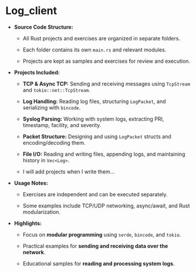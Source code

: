 # Log_client

- **Source Code Structure:**
    
    - All Rust projects and exercises are organized in separate folders.
        
    - Each folder contains its own `main.rs` and relevant modules.
        
    - Projects are kept as samples and exercises for review and execution.
        
- **Projects Included:**
    
    - **TCP & Async TCP:** Sending and receiving messages using `TcpStream` and `tokio::net::TcpStream`.
        
    - **Log Handling:** Reading log files, structuring `LogPacket`, and serializing with `bincode`.
        
    - **Syslog Parsing:** Working with system logs, extracting PRI, timestamp, facility, and severity.
        
    - **Packet Structure:** Designing and using `LogPacket` structs and encoding/decoding them.
        
    - **File I/O:** Reading and writing files, appending logs, and maintaining history in `Vec<Log>`.
    - I will add projects when I write them...
        
- **Usage Notes:**
    
    - Exercises are independent and can be executed separately.
        
    - Some examples include TCP/UDP networking, async/await, and Rust modularization.
        
- **Highlights:**
    
    - Focus on **modular programming** using `serde`, `bincode`, and `tokio`.
        
    - Practical examples for **sending and receiving data over the network**.
        
    - Educational samples for **reading and processing system logs**.
